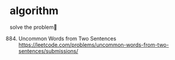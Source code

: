 # algorithm

solve the problem👿

884. Uncommon Words from Two Sentences
     https://leetcode.com/problems/uncommon-words-from-two-sentences/submissions/
